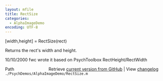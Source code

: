 ```yaml
---
layout: mfile
title: RectSize
categories:
  - AlphaImageDemo
encoding: UTF-8
---
```


\[width,height\] = RectSize\(rect\)

Returns the rect's width and height.

10/10/2000 fwc wrote it based on PsychToolbox RectHeight/RectWidth


<div class="code_header" style="text-align:right;">
  <span style="float:left;">Path&nbsp;&nbsp;</span> <span class="counter">Retrieve <a href=
  "https://raw.github.com/Psychtoolbox-3/Psychtoolbox-3/beta/./PsychDemos/AlphaImageDemo/RectSize.m">current version from GitHub</a> | View <a href=
  "https://github.com/Psychtoolbox-3/Psychtoolbox-3/commits/beta/./PsychDemos/AlphaImageDemo/RectSize.m">changelog</a></span>
</div>
<div class="code">
  <code>./PsychDemos/AlphaImageDemo/RectSize.m</code>
</div>
